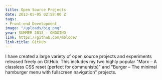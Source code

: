 ```yaml
---
title: Open Source Projects
date: 2013-05-05 02:58:00 Z
tags:
- Front-end Development
image: "/uploads/big.png"
year: SUMMER 2013 – ONGOING
link: https://github.com/mblode/
link-title: GitHub
---
```


I have created a large variety of open source projects and experiments released freely on GitHub. This includes my two highly popular "Marx – A classless CSS reset (perfect for communists)" and "Burger – The minimal hamburger menu with fullscreen navigation" projects.